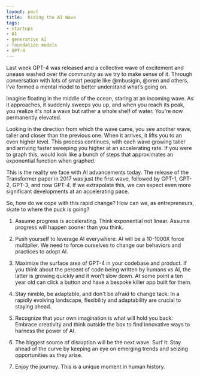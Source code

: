```yaml
---
layout: post
title:  Riding the AI Wave
tags:
- startups
- AI
- generative AI
- foundation models
- GPT-4
---
```


Last week GPT-4 was released and a collective wave of excitement and unease washed over the community as we try to make sense of it. Through conversation with lots of smart people like @mbusigin, @oren and others, I’ve formed a mental model to better understand what’s going on.

Imagine floating in the middle of the ocean, staring at an incoming wave. As it approaches, it suddenly sweeps you up, and when you reach its peak, you realize it's not a wave but rather a whole shelf of water. You're now permanently elevated.

Looking in the direction from which the wave came, you see another wave, taller and closer than the previous one. When it arrives, it lifts you to an even higher level. This process continues, with each wave growing taller and arriving faster sweeping you higher at an accelerating rate. If you were to graph this, would look like a bunch of steps that approximates an exponential function when graphed.

This is the reality we face with AI advancements today. The release of the Transformer paper in 2017 was just the first wave, followed by GPT-1, GPT-2, GPT-3, and now GPT-4. If we extrapolate this, we can expect even more significant developments at an accelerating pace.

So, how do we cope with this rapid change? How can we, as entrepreneurs, skate to where the puck is going?

1. Assume progress is accelerating. Think exponential not linear. Assume progress will happen sooner than you think.

2. Push yourself to leverage AI everywhere: AI will be a 10-1000X force multiplier. We need to force ourselves to change our behaviors and practices to adopt AI.

3. Maximize the surface area of GPT-4 in your codebase and product. If you think about the percent of code being written by humans vs AI, the latter is growing quickly and it won’t slow down. At some point a ten year old can click a button and have a bespoke killer app built for them.

4. Stay nimble, be adaptable, and don't be afraid to change tack: In a rapidly evolving landscape, flexibility and adaptability are crucial to staying ahead.

5. Recognize that your own imagination is what will hold you back: Embrace creativity and think outside the box to find innovative ways to harness the power of AI.

6. The biggest source of disruption will be the next wave. Surf it: Stay ahead of the curve by keeping an eye on emerging trends and seizing opportunities as they arise.

7. Enjoy the journey. This is a unique moment in human history.


